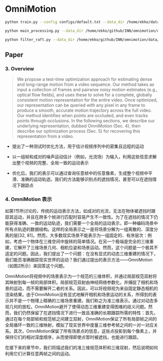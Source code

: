 # OmniMotion

```bash
python train.py --config configs/default.txt --data_dir /home/ekko/datasets/omnimotion/swing

python main_processing.py --data_dir /home/ekko/github/INN/omnimotion/data/pulling --chain

python filter_raft.py --data_dir /home/ekko/github/INN/omnimotion/data/pulling --cycle_th 3
```



## Paper

### 3. Overview

> We propose a test-time optimization approach for estimating dense and long-range motion from a video sequence. Our method takes as input a collection of frames and pairwise noisy motion estimates (e.g., optical flow fields), and uses these to solve for a complete, globally consistent motion representation for the entire video. Once optimized, our representation can be queried with any pixel in any frame to produce a smooth, accurate motion trajectory across the full video. Our method identifies when points are occluded, and even tracks points through occlusions. In the following sections, we describe our underlying representation, dubbed OmniMotion (Sec. 4), then describe our optimization process (Sec. 5) for recovering this representation from a video.

+ 提出了一种测试时优化方法，用于估计视频序列中的密集且远程的运动

+ 以一组帧和成对的噪声运动估计（例如，光流场）为输入，利用这些信息求解出整个视频的完整、全局一致的运动表示
+ 优化后，我们的表示可以通过查询任意帧中的任意像素，生成整个视频中平滑、准确的运动轨迹。我们的方法能够识别点的遮挡情况，甚至可以在遮挡情况下跟踪点

### 4. OmniMotion 表示

如第1节所讨论的，传统的运动表示方法，如成对的光流，无法在物体被遮挡时跟踪其运动，并且在跨多个帧进行匹配时容易产生不一致性。为了在遮挡的情况下仍能获得准确、一致的运动轨迹，我们需要一个全局的运动表示，即一种编码场景中所有点轨迹的数据结构。这样的全局表示之一是将场景分解为一组离散的、深度分离的层[32, 81]。然而，大多数现实场景不能表示为一组固定的、有序层次：例如，考虑一个物体在三维空间中旋转的简单情况。在另一个极端是完全的三维重建，它解开了三维场景几何、相机位姿和场景运动。然而，这个问题是一个极其不适定的问题。因此，我们提出了一个问题：在没有显式的动态三维重建的情况下，我们能否准确跟踪现实世界的运动？我们通过提出的表示方法——OmniMotion（如图2所示）来回答这个问题。

OmniMotion将视频中的场景表示为一个规范的三维体积，并通过局部规范双射将其映射到每一帧的局部体积。局部规范双射由神经网络参数化，并捕捉了相机和场景的运动，而不需要解开二者的关系。因此，可以将视频视为来自固定静态相机的渲染结果。由于OmniMotion没有显式地解开相机和场景运动的关系，所得到的表示并不是一个物理上精确的三维场景重建。我们称之为准三维表示。通过对动态多视几何的放松，OmniMotion避开了使得动态三维重建变得困难的歧义问题。然而，我们仍然保留了在遮挡情况下进行一致且准确的长期跟踪所需的特性：首先，通过在每个局部帧和规范帧之间建立双射，OmniMotion保证了所有局部帧之间的全局循环一致的三维映射，模拟了现实世界中度量三维参考帧之间的一对一对应关系。其次，OmniMotion保留了所有场景点的信息，这些点投影到每个像素上，并保持它们的相对深度顺序，从而使得即使点暂时被遮挡，也能进行跟踪。

在接下来的章节中，我们将描述我们的准三维规范体积和三维双射，然后说明如何利用它们计算任意两帧之间的运动。